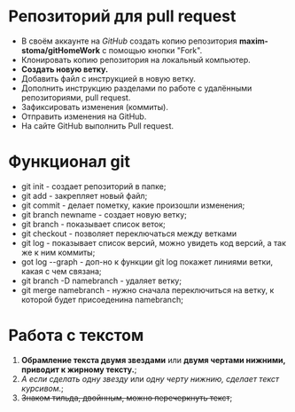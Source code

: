 # Репозиторий для pull request

* В своём аккаунте на *GitHub* создать копию репозитория **maxim-stoma/gitHomeWork** с помощью кнопки "Fork".
* Клонировать копию репозитория на локальный компьютер.
* **Создать новую ветку.**
* Добавить файл с инструкцией в новую ветку.
* Дополнить инструкцию разделами по работе с удалёнными репозиториями, pull request.
* Зафиксировать изменения (коммиты).
* Отправить изменения на GitHub.
* На сайте GitHub выполнить Pull request.

# Функционал git

 * git init - создает репозиторий в папке;
 * git add - закрепляет новый файл;
 * git commit - делает пометку, какие произошли изменения;
 * git branch newname - создает новую ветку;
 * git branch - показывает список веток;
 * git checkout - позволяет переключаться между ветками
 * git log - показывает список версий, можно увидеть код версий, а так же к ним коммиты;
 * got log --graph - доп-но к функции git log покажет линиями ветки, какая с чем связана;
 * git branch -D namebranch - удаляет ветку;
 * git merge namebranch - нужно сначала переключиться на ветку, к которой будет присоеденина namebranch;
 

 # Работа с текстом

 1. **Обрамление текста двумя звездами** или __двумя чертами нижними, приводит к жирному тексту.__;
 2. *А если сделать одну звезду* или _одну черту нижнию, сделает текст курсивом._;
 3. ~~Знаком тильда, двойнным, можно перечеркнуть текст~~;
 
